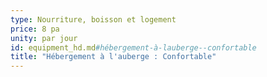 ```yaml
---
type: Nourriture, boisson et logement
price: 8 pa
unity: par jour
id: equipment_hd.md#hébergement-à-lauberge--confortable
title: "Hébergement à l'auberge : Confortable"
---
```


